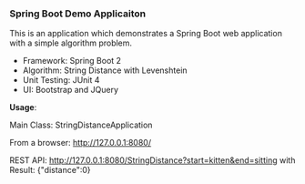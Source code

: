 ### Spring Boot Demo Applicaiton

This is an application which demonstrates a Spring Boot web application with a simple algorithm problem.

- Framework: Spring Boot 2
- Algorithm: String Distance with Levenshtein
- Unit Testing: JUnit 4
- UI:  Bootstrap and JQuery

**Usage**:

Main Class: StringDistanceApplication

From a browser:  http://127.0.0.1:8080/

REST API: http://127.0.0.1:8080/StringDistance?start=kitten&end=sitting   with Result: {"distance":0}
